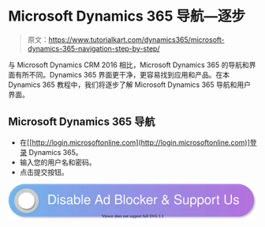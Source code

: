 # Microsoft Dynamics 365 导航—逐步

> 原文：<https://www.tutorialkart.com/dynamics365/microsoft-dynamics-365-navigation-step-by-step/>

与 Microsoft Dynamics CRM 2016 相比，Microsoft Dynamics 365 的导航和界面有所不同。Dynamics 365 界面更干净，更容易找到应用和产品。在本 Dynamics 365 教程中，我们将逐步了解 Microsoft Dynamics 365 导航和用户界面。

## Microsoft Dynamics 365 导航

*   在[[http://login.microsoftonline.com](http://login.microsoftonline.com)]登录 Dynamics 365。
*   输入您的用户名和密码。
*   点击提交按钮。

[![](img/925da31b32d6bc3827932f6c8afb11bb.png)](https://www.tutorialkart.com/)